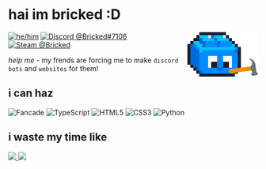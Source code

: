 # hai im bricked :D

<img alt="Profile Picture" align="right" height="90em" src="assets/constructing.gif">

[![he/him](https://img.shields.io/endpoint?color=97b6f4&label=&url=https%3A%2F%2Fpronoundb.org%2Fshields%2F6439bf7119d024d0c0f16ed2.json)](https://pronoundb.org/)
[![Discord @Bricked#7106](https://dcbadge.vercel.app/api/shield/691572882148425809?style=flat)](https://discord.com/users/691572882148425809)
[![Steam @Bricked](https://img.shields.io/badge/Bricked-171a21?logo=steam&logoColor=white)](https://steamcommunity.com/id/brycked)

_help me_ - my frends are forcing me to make `discord bots` and `websites` for them!

## i can haz

![Fancade](https://custom-icon-badges.demolab.com/badge/-Fancade-F0B300?style=for-the-badge&logoColor=white&logo=fancade-svg)
![TypeScript](https://img.shields.io/badge/TypeScript-007ACC?style=for-the-badge&logo=typescript&logoColor=white)
![HTML5](https://img.shields.io/badge/HTML5-E34F26?style=for-the-badge&logo=html5&logoColor=white)
![CSS3](https://img.shields.io/badge/CSS3-1572B6?style=for-the-badge&logo=css3&logoColor=white)
![Python](https://img.shields.io/badge/Python-3776AB?style=for-the-badge&logo=python&logoColor=white)

## i waste my time like

<a href="https://github.com/brycked/github-readme-stats">
<picture height="160em" alt="GitHub Stats">
<source 
  srcset="https://bricked-readme-stats.vercel.app/api?username=brycked&include_all_commits=true&count_private=true&custom_title=GitHub%20Stats&hide=issues&show_icons=true&hide_border=true&bg_color=0000&theme=github_dark"
  media="(prefers-color-scheme: dark)"
/>
<img src="https://bricked-readme-stats.vercel.app/api?username=brycked&include_all_commits=true&count_private=true&custom_title=GitHub%20Stats&show_icons=true&hide_border=true&bg_color=0000&hide=issues&theme=default" />
</picture>
</a>
<a href="https://github.com/brycked/github-readme-stats">
<picture height="160em" alt="Most Used Languages">
<source 
  srcset="https://bricked-readme-stats.vercel.app/api/top-langs?username=brycked&layout=compact&hide_border=true&bg_color=0000&theme=github_dark"
  media="(prefers-color-scheme: dark)"
/>
<img src="https://bricked-readme-stats.vercel.app/api/top-langs?username=brycked&layout=compact&hide_border=true&bg_color=0000&theme=default" />
</picture>
</a>
